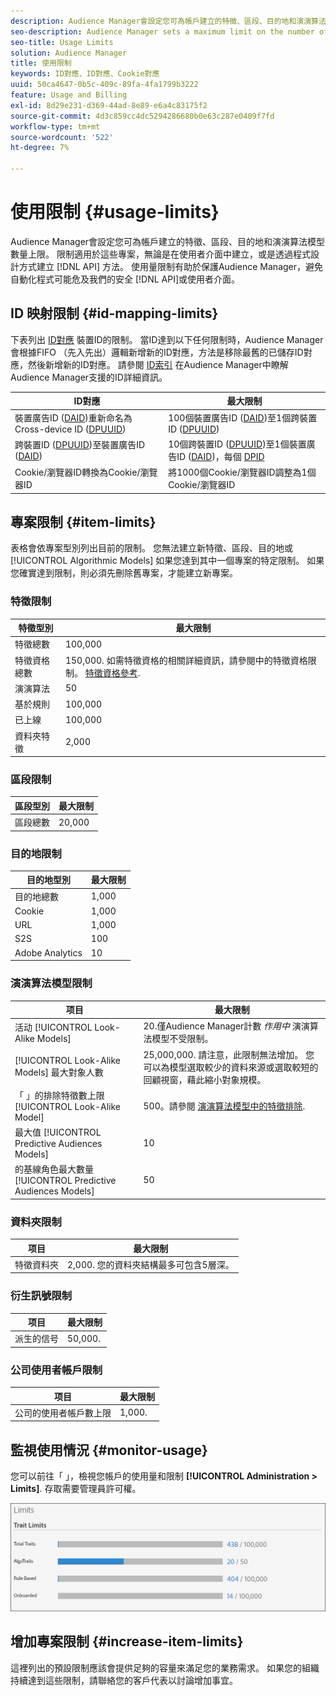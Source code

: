 ```yaml
---
description: Audience Manager會設定您可為帳戶建立的特徵、區段、目的地和演演算法模型數量上限。 限制適用於這些專案，無論是在使用者介面中建立或是透過API方法以程式設計方式建立。 使用量限制有助於保護Audience Manager，避免自動化程式可能試圖危害API或使用者介面。
seo-description: Audience Manager sets a maximum limit on the number of traits, segments, destinations, and algorithmic models that you can create for an account. Limits apply to these items whether created in the user interface or programmatically through API methods. Usage limits help protect Audience Manager from automated processes that may attempt to compromise our APIs or user interface.
seo-title: Usage Limits
solution: Audience Manager
title: 使用限制
keywords: ID對應、ID對應、Cookie對應
uuid: 50ca4647-0b5c-409c-89fa-4fa1799b3222
feature: Usage and Billing
exl-id: 8d29e231-d369-44ad-8e89-e6a4c83175f2
source-git-commit: 4d3c859cc4dc5294286680b0e63c287e0409f7fd
workflow-type: tm+mt
source-wordcount: '522'
ht-degree: 7%

---
```


# 使用限制 {#usage-limits}

Audience Manager會設定您可為帳戶建立的特徵、區段、目的地和演演算法模型數量上限。 限制適用於這些專案，無論是在使用者介面中建立，或是透過程式設計方式建立 [!DNL API] 方法。 使用量限制有助於保護Audience Manager，避免自動化程式可能危及我們的安全 [!DNL API]或使用者介面。

## ID 映射限制 {#id-mapping-limits}

下表列出 [ID對應](../../integration/sending-audience-data/batch-data-transfer-explained/id-sync-http.md) 裝置ID的限制。 當ID達到以下任何限制時，Audience Manager會根據FIFO （先入先出）邏輯新增新的ID對應，方法是移除最舊的已儲存ID對應，然後新增新的ID對應。 請參閱 [ID索引](../../reference/ids-in-aam.md) 在Audience Manager中瞭解Audience Manager支援的ID詳細資訊。

| ID對應 | 最大限制 |
|-----------|-------------- |
| 裝置廣告ID ([DAID](../../reference/ids-in-aam.md))重新命名為Cross-device ID ([DPUUID](../../reference/ids-in-aam.md)) | 100個裝置廣告ID ([DAID](../../reference/ids-in-aam.md))至1個跨裝置ID ([DPUUID](../../reference/ids-in-aam.md)) |
| 跨裝置ID ([DPUUID](../../reference/ids-in-aam.md))至裝置廣告ID ([DAID](../../reference/ids-in-aam.md)) | 10個跨裝置ID ([DPUUID](../../reference/ids-in-aam.md))至1個裝置廣告ID ([DAID](../../reference/ids-in-aam.md))，每個 [DPID](../../reference/ids-in-aam.md) |
| Cookie/瀏覽器ID轉換為Cookie/瀏覽器ID | 將1000個Cookie/瀏覽器ID調整為1個Cookie/瀏覽器ID |

## 專案限制 {#item-limits}

表格會依專案型別列出目前的限制。 您無法建立新特徵、區段、目的地或 [!UICONTROL Algorithmic Models] 如果您達到其中一個專案的特定限制。 如果您確實達到限制，則必須先刪除舊專案，才能建立新專案。

### 特徵限制

| 特徵型別 | 最大限制 |
| -------------------------- | ------------------------------------- |
| 特徵總數 | 100,000 |
| 特徵資格總數 | 150,000. 如需特徵資格的相關詳細資訊，請參閱中的特徵資格限制。 [特徵資格參考](/help/using/features/traits/trait-and-segment-qualification-reference.md#trait-qualification-limit). |
| 演演算法 | 50 |
| 基於規則 | 100,000 |
| 已上線 | 100,000 |
| 資料夾特徵 | 2,000 |

### 區段限制

| 區段型別 | 最大限制 |
| -------------- | ------------- |
| 區段總數 | 20,000 |

### 目的地限制

| 目的地型別 | 最大限制 |
| ------------------ | ------------- |
| 目的地總數 | 1,000 |
| Cookie | 1,000 |
| URL | 1,000 |
| S2S | 100 |
| Adobe Analytics | 10 |

### 演演算法模型限制

| 项目 | 最大限制 |
| -------- | ----- |
| 活动 [!UICONTROL Look-Alike Models] | 20.僅Audience Manager計數 *作用中* 演演算法模型不受限制。 |
| [!UICONTROL Look-Alike Models] 最大對象人數 | 25,000,000.  請注意，此限制無法增加。 您可以為模型選取較少的資料來源或選取較短的回顧視窗，藉此縮小對象規模。 |
| 「 」的排除特徵數上限 [!UICONTROL Look-Alike Model] | 500。請參閱 [演演算法模型中的特徵排除](/help/using/features/algorithmic-models/trait-exclusion-algo-models.md). |
| 最大值 [!UICONTROL Predictive Audiences Models] | 10 |
| 的基線角色最大數量 [!UICONTROL Predictive Audiences Models] | 50 |

### 資料夾限制

| 项目 | 最大限制 |
| ------------- | ------------------ |
| 特徵資料夾 | 2,000.  您的資料夾結構最多可包含5層深。 |

### 衍生訊號限制

| 项目 | 最大限制 |
| --------------- | ------------- |
| 派生的信号 | 50,000. |

### 公司使用者帳戶限制

| 项目 | 最大限制 |
| ----------- | ------------- |
| 公司的使用者帳戶數上限 | 1,000. |

## 監視使用情況 {#monitor-usage}

您可以前往「 」，檢視您帳戶的使用量和限制 **[!UICONTROL Administration > Limits]**. 存取需要管理員許可權。

![使用量限制影像](assets/usage-limits.png)

## 增加專案限制 {#increase-item-limits}

這裡列出的預設限制應該會提供足夠的容量來滿足您的業務需求。 如果您的組織持續達到這些限制，請聯絡您的客戶代表以討論增加事宜。
